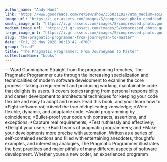 ```yaml
---
author_name: "Andy Hunt"
link: "https://www.goodreads.com/review/show/3350311027?utm_medium=api&utm_source=rss"
image_url: "https://i.gr-assets.com/images/S/compressed.photo.goodreads.com/books/1401432508l/4099._SX50_.jpg"
small_image_url: "https://i.gr-assets.com/images/S/compressed.photo.goodreads.com/books/1401432508l/4099._SX50_.jpg"
medium_image_url: "https://i.gr-assets.com/images/S/compressed.photo.goodreads.com/books/1401432508l/4099._SX98_.jpg"
large_image_url: "https://i.gr-assets.com/images/S/compressed.photo.goodreads.com/books/1401432508l/4099.jpg"
slug: "the-pragmatic-programmer-from-journeyman-to-master"
date: "Fri, 22 May 2020 06:13:42 -0700"
group: "read"
title: "The Pragmatic Programmer: From Journeyman to Master"
collectionName: "books"
---
```

\-- Ward Cunningham Straight from the programming trenches, The Pragmatic Programmer cuts through the increasing specialization and technicalities of modern software development to examine the core process--taking a requirement and producing working, maintainable code that delights its users. It covers topics ranging from personal responsibility and career development to architectural techniques for keeping your code flexible and easy to adapt and reuse. Read this book, and youll learn how to \*Fight software rot; \*Avoid the trap of duplicating knowledge; \*Write flexible, dynamic, and adaptable code; \*Avoid programming by coincidence; \*Bullet-proof your code with contracts, assertions, and exceptions; \*Capture real requirements; \*Test ruthlessly and effectively; \*Delight your users; \*Build teams of pragmatic programmers; and \*Make your developments more precise with automation. Written as a series of self-contained sections and filled with entertaining anecdotes, thoughtful examples, and interesting analogies, The Pragmatic Programmer illustrates the best practices and major pitfalls of many different aspects of software development. Whether youre a new coder, an experienced programm